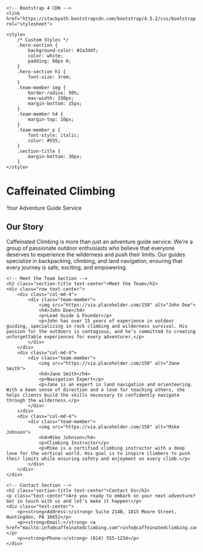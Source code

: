 <!DOCTYPE html>
<html lang="en">
<head>
    <meta charset="UTF-8">
    <meta name="viewport" content="width=device-width, initial-scale=1.0">
    <meta http-equiv="X-UA-Compatible" content="ie=edge">
    <title>About Us | Caffeinated Climbing</title>

    <!-- Bootstrap 4 CDN -->
    <link href="https://stackpath.bootstrapcdn.com/bootstrap/4.5.2/css/bootstrap.min.css" rel="stylesheet">

    <style>
        /* Custom Styles */
        .hero-section {
            background-color: #2a3d4f;
            color: white;
            padding: 60px 0;
        }
        .hero-section h1 {
            font-size: 3rem;
        }
        .team-member img {
            border-radius: 50%;
            max-width: 150px;
            margin-bottom: 15px;
        }
        .team-member h4 {
            margin-top: 10px;
        }
        .team-member p {
            font-style: italic;
            color: #555;
        }
        .section-title {
            margin-bottom: 30px;
        }
    </style>
</head>
<body>

<!-- Hero Section -->
<div class="hero-section text-center">
    <h1>Caffeinated Climbing</h1>
    <p>Your Adventure Guide Service</p>
</div>

<!-- About Us Section -->
<div class="container my-5">
    <div class="row">
        <div class="col-12">
            <h2 class="section-title text-center">Our Story</h2>
            <p class="lead text-center">Caffeinated Climbing is more than just an adventure guide service. We're a group of passionate outdoor enthusiasts who believe that everyone deserves to experience the wilderness and push their limits. Our guides specialize in backpacking, climbing, and land navigation, ensuring that every journey is safe, exciting, and empowering.</p>
        </div>
    </div>

    <!-- Meet the Team Section -->
    <h2 class="section-title text-center">Meet the Team</h2>
    <div class="row text-center">
        <div class="col-md-4">
            <div class="team-member">
                <img src="https://via.placeholder.com/150" alt="John Doe">
                <h4>John Doe</h4>
                <p>Lead Guide & Founder</p>
                <p>John has over 15 years of experience in outdoor guiding, specializing in rock climbing and wilderness survival. His passion for the outdoors is contagious, and he’s committed to creating unforgettable experiences for every adventurer.</p>
            </div>
        </div>
        <div class="col-md-4">
            <div class="team-member">
                <img src="https://via.placeholder.com/150" alt="Jane Smith">
                <h4>Jane Smith</h4>
                <p>Navigation Expert</p>
                <p>Jane is an expert in land navigation and orienteering. With a keen sense of direction and a love for teaching others, she helps clients build the skills necessary to confidently navigate through the wilderness.</p>
            </div>
        </div>
        <div class="col-md-4">
            <div class="team-member">
                <img src="https://via.placeholder.com/150" alt="Mike Johnson">
                <h4>Mike Johnson</h4>
                <p>Climbing Instructor</p>
                <p>Mike is a certified climbing instructor with a deep love for the vertical world. His goal is to inspire climbers to push their limits while ensuring safety and enjoyment on every climb.</p>
            </div>
        </div>
    </div>

    <!-- Contact Section -->
    <h2 class="section-title text-center">Contact Us</h2>
    <p class="text-center">Are you ready to embark on your next adventure? Get in touch with us and let’s make it happen!</p>
    <div class="text-center">
        <p><strong>Address:</strong> Suite 214B, 1815 Moore Street, Huntingdon, PA 16652</p>
        <p><strong>Email:</strong> <a href="mailto:info@caffeinatedclimbing.com">info@caffeinatedclimbing.com</a></p>
        <p><strong>Phone:</strong> (814) 555-1234</p>
    </div>
</div>

<!-- Bootstrap 4 JS and Dependencies -->
<script src="https://code.jquery.com/jquery-3.5.1.slim.min.js"></script>
<script src="https://cdn.jsdelivr.net/npm/@popperjs/core@2.9.1/dist/umd/popper.min.js"></script>
<script src="https://stackpath.bootstrapcdn.com/bootstrap/4.5.2/js/bootstrap.min.js"></script>

</body>
</html>
